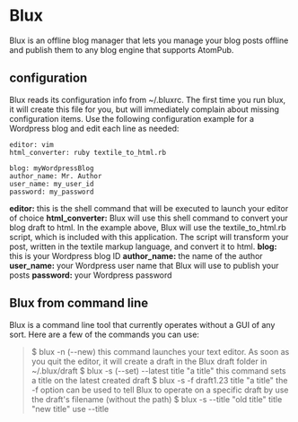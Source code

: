 # Blux
Blux is an offline blog manager that lets you manage your blog posts offline and publish them to any blog engine that supports AtomPub. 

## configuration
Blux reads its configuration info from  ~/.bluxrc. The first time you run blux, it will create this file for you, but will immediately complain about missing configuration items. Use the following configuration example for a Wordpress blog and edit each line as needed:

	editor: vim
	html_converter: ruby textile_to_html.rb
	
	blog: myWordpressBlog
	author_name: Mr. Author
	user_name: my_user_id
	password: my_password

**editor:** this is the shell command that will be executed to launch your editor of choice
**html_converter:** Blux will use this shell command to convert your blog draft to html. In the example above, Blux will use the textile_to_html.rb script, which is included with this application. The script will transform your post, written in the textile markup language, and convert it to html.
**blog:** this is your Wordpress blog ID
**author_name:** the name of the author
**user_name:** your Wordpress user name that Blux will use to publish your posts
**password:** your Wordpress password

## Blux from command line

Blux is a command line tool that currently operates without a GUI of any sort. Here are a few of the commands you can use:

> 	$ blux -n  (--new)
this command launches your text editor. As soon as you quit the editor, it will create a draft in the Blux draft folder in ~/.blux/draft
> 	$ blux -s (--set) --latest title "a title"
this command sets a title on the latest created draft
> 	$ blux -s -f draft1.23 title "a title"
the -f <filename> option can be used to tell Blux to operate on a specific draft by use the draft's filename (without the path)
> 	$ blux -s --title "old title" title "new title"
use --title <title> to tell Blux to operate on a draft with a specific title. In this case, blux will change the title of the "old title" draft to "new title"
> 	$ blux -l (--list)
this command will list all your drafts, showing each draft by filename
> 	$ blux -l --with-preview
use --with-preview when you want to show a small snippet of each draft during the listing
> 	$ blux -l --details -f draft1.23
user --details to see each draft filename followed by the drafts attributes in JSON format when listing
> 	$ blux -o (--out) -f draft1.23
this command will output the content of your draft to stdin
> 	$ blux -c (--convert) --latest
this command will invoke the specified converter to convert your post to html
> 	$ blux -e (--edit) --title "title 1"
use this command to edit a draft
> 	$ blux -e -f draft1.23 --verbose
when using the --verbose option, Blux will output a lot of extra information to the screen as it works
